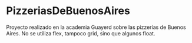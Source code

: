 # PizzeriasDeBuenosAires
Proyecto realizado en la academia Guayerd sobre las pizzerías de Buenos Aires. No se utiliza flex, tampoco grid, sino que algunos float.
